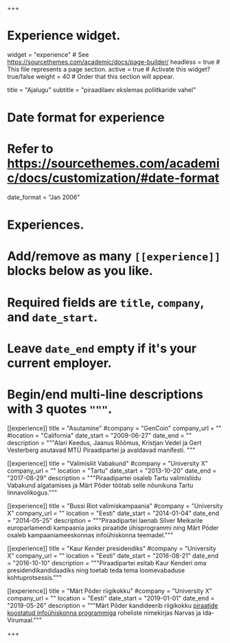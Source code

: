 +++
# Experience widget.
widget = "experience"  # See https://sourcethemes.com/academic/docs/page-builder/
headless = true  # This file represents a page section.
active = true  # Activate this widget? true/false
weight = 40  # Order that this section will appear.

title = "Ajalugu"
subtitle = "piraadilaev ekslemas poliitkaride vahel"

# Date format for experience
#   Refer to https://sourcethemes.com/academic/docs/customization/#date-format
date_format = "Jan 2006"

# Experiences.
#   Add/remove as many `[[experience]]` blocks below as you like.
#   Required fields are `title`, `company`, and `date_start`.
#   Leave `date_end` empty if it's your current employer.
#   Begin/end multi-line descriptions with 3 quotes `"""`.
[[experience]]
  title = "Asutamine"
  #company = "GenCoin"
  company_url = ""
  #location = "California"
  date_start = "2009-06-27"
  date_end = ""
  description = """Alari Keedus, Jaanus Rõõmus, Kristjan Vedel ja Gert Vesterberg asutavad MTÜ Piraadipartei ja avaldavad manifesti.
  """

[[experience]]
  title = "Valimisliit Vabakund"
  #company = "University X"
  company_url = ""
  location = "Tartu"
  date_start = "2013-10-20"
  date_end = "2017-08-29"
  description = """Piraadipartei osaleb Tartu valimisliidu Vabakund algatamises ja Märt Põder töötab selle nõunikuna Tartu linnavolikogus."""

[[experience]]
  title = "Bussi Riot valimiskampaania"
  #company = "University X"
  company_url = ""
  location = "Eesti"
  date_start = "2014-01-04"
  date_end = "2014-05-25"
  description = """Piraadipartei laenab Silver Meikarile europarlamendi kampaania jaoks piraatide ühisprogrammi ning Märt Põder osaleb kampaaniameeskonnas infoühiskonna teemadel."""

[[experience]]
  title = "Kaur Kender presidendiks"
  #company = "University X"
  company_url = ""
  location = "Eesti"
  date_start = "2016-08-21"
  date_end = "2016-10-10"
  description = """Piraadipartei esitab Kaur Kenderi oma presidendikandidaadiks ning toetab teda tema loomevabaduse kohtuprotsessis."""

[[experience]]
  title = "Märt Põder riigikokku"
  #company = "University X"
  company_url = ""
  location = "Eesti"
  date_start = "2019-01-01"
  date_end = "2019-05-26"
  description = """Märt Põder kandideerib riigikokku [piraatide koostatud infoühiskonna programmiga](https://gafgaf.infoaed.ee/posts/programm/) roheliste nimekirjas Narvas ja Ida-Virumaal."""

+++
